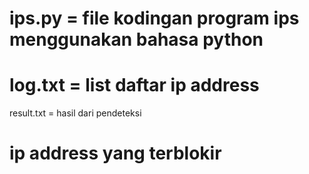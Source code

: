 # ips.py = file kodingan program ips menggunakan bahasa python

# log.txt = list daftar ip address
result.txt = hasil dari pendeteksi 

# ip address yang terblokir

